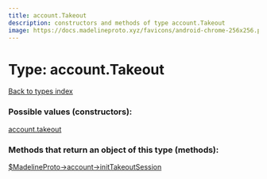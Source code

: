```yaml
---
title: account.Takeout
description: constructors and methods of type account.Takeout
image: https://docs.madelineproto.xyz/favicons/android-chrome-256x256.png
---
```

# Type: account.Takeout  
[Back to types index](index.md)



### Possible values (constructors):

[account.takeout](../constructors/account.takeout.md)  



### Methods that return an object of this type (methods):

[$MadelineProto->account->initTakeoutSession](../methods/account.initTakeoutSession.md)  



